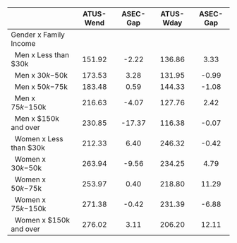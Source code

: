 
|                      |    ATUS-Wend |     ASEC-Gap |    ATUS-Wday |     ASEC-Gap |
| -------------------- | :----------: | :----------: | :----------: | :----------: |
| Gender x Family Income |              |              |              |              |
| &nbsp;&nbsp;Men x Less than $30k |       151.92 |        -2.22 |       136.86 |         3.33 |
| &nbsp;&nbsp;Men x $30k-$50k |       173.53 |         3.28 |       131.95 |        -0.99 |
| &nbsp;&nbsp;Men x $50k-$75k |       183.48 |         0.59 |       144.33 |        -1.08 |
| &nbsp;&nbsp;Men x $75k-$150k |       216.63 |        -4.07 |       127.76 |         2.42 |
| &nbsp;&nbsp;Men x $150k and over |       230.85 |       -17.37 |       116.38 |        -0.07 |
| &nbsp;&nbsp;Women x Less than $30k |       212.33 |         6.40 |       246.32 |        -0.42 |
| &nbsp;&nbsp;Women x $30k-$50k |       263.94 |        -9.56 |       234.25 |         4.79 |
| &nbsp;&nbsp;Women x $50k-$75k |       253.97 |         0.40 |       218.80 |        11.29 |
| &nbsp;&nbsp;Women x $75k-$150k |       271.38 |        -0.42 |       231.39 |        -6.88 |
| &nbsp;&nbsp;Women x $150k and over |       276.02 |         3.11 |       206.20 |        12.11 |

